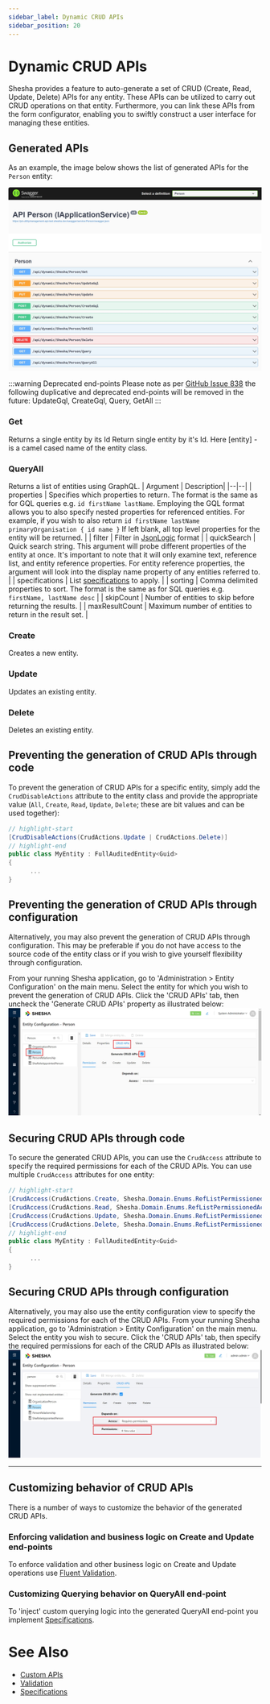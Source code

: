 ```yaml
---
sidebar_label: Dynamic CRUD APIs
sidebar_position: 20
---
```


# Dynamic CRUD APIs

Shesha provides a feature to auto-generate a set of CRUD (Create, Read, Update, Delete) APIs for any entity. These APIs can be utilized to carry out CRUD operations on that entity. Furthermore, you can link these APIs from the form configurator, enabling you to swiftly construct a user interface for managing these entities.

## Generated APIs

As an example, the image below shows the list of generated APIs for the `Person` entity:

![Image](./images/crud-apis-swagger.jpg)

:::warning Deprecated end-points
Please note as per [GitHub Issue 838](https://github.com/shesha-io/shesha-framework/issues/838) the following duplicative and deprecated end-points will be removed in the future: UpdateGql, CreateGql, Query, GetAll
:::

### Get

Returns a single entity by its Id
Return single entity by it's Id. Here [entity] - is a camel cased name of the entity class.

### QueryAll

Returns a list of entities using GraphQL.
| Argument | Description|
|--|--|
| properties | Specifies which properties to return. The format is the same as for GQL queries e.g. `id firstName lastName`. Employing the GQL format allows you to also specify nested properties for referenced entities. For example, if you wish to also return `id firstName lastName primaryOrganisation { id name }` If left blank, all top level properties for the entity will be returned. |
| filter | Filter in [JsonLogic](https://jsonlogic.com/) format |
| quickSearch | Quick search string. This argument will probe different properties of the entity at once. It's important to note that it will only examine text, reference list, and entity reference properties. For entity reference properties, the argument will look into the display name property of any entities referred to. |
| specifications | List [specifications](/docs/fundamentals/specifications) to apply. |
| sorting | Comma delimited properties to sort. The format is the same as for SQL queries e.g. `firstName, lastName desc` |
| skipCount | Number of entities to skip before returning the results. |
| maxResultCount | Maximum number of entities to return in the result set. |

### Create

Creates a new entity.

### Update

Updates an existing entity.

### Delete

Deletes an existing entity.

## Preventing the generation of CRUD APIs through code

To prevent the generation of CRUD APIs for a specific entity, simply add the `CrudDisableActions` attribute to the entity class and provide the appropriate value (`All`, `Create`, `Read`, `Update`, `Delete`; these are bit values and can be used together):

```csharp
// highlight-start
[CrudDisableActions(CrudActions.Update | CrudActions.Delete)]
// highlight-end
public class MyEntity : FullAuditedEntity<Guid>
{
      ...
}
```

## Preventing the generation of CRUD APIs through configuration

Alternatively, you may also prevent the generation of CRUD APIs through configuration. This may be preferable if you do not have access to the source code of the entity class or if you wish to give yourself flexibility through configuration.

From your running Shesha application, go to 'Administration > Entity Configuration' on the main menu. Select the entity for which you wish to prevent the generation of CRUD APIs. Click the 'CRUD APIs' tab, then uncheck the 'Generate CRUD APIs' property as illustrated below:
![Image](./images/crud-apis-entityconfigurator-generate.jpg)

## Securing CRUD APIs through code

To secure the generated CRUD APIs, you can use the `CrudAccess` attribute to specify the required permissions for each of the CRUD APIs. You can use multiple `CrudAccess` attributes for one entity:

```csharp
// highlight-start
[CrudAccess(CrudActions.Create, Shesha.Domain.Enums.RefListPermissionedAccess.AnyAuthenticated)]
[CrudAccess(CrudActions.Read, Shesha.Domain.Enums.RefListPermissionedAccess.AllowAnonymous)]
[CrudAccess(CrudActions.Update, Shesha.Domain.Enums.RefListPermissionedAccess.RequiresPermissions, ["MyProject.MyPermission", "MyProject.Editor"])]
[CrudAccess(CrudActions.Delete, Shesha.Domain.Enums.RefListPermissionedAccess.Disable)]
// highlight-end
public class MyEntity : FullAuditedEntity<Guid>
{
      ...
}
```

## Securing CRUD APIs through configuration

Alternatively, you may also use the entity configuration view to specify the required permissions for each of the CRUD APIs.
From your running Shesha application, go to 'Administration > Entity Configuration' on the main menu. Select the entity you wish to secure. Click the 'CRUD APIs' tab, then specify the required permissions for each of the CRUD APIs as illustrated below:
![Image](./images/crud-apis-entityconfigurator-permissions.jpg)

---

## Customizing behavior of CRUD APIs

There is a number of ways to customize the behavior of the generated CRUD APIs.

### Enforcing validation and business logic on Create and Update end-points

To enforce validation and other business logic on Create and Update operations use [Fluent Validation](/docs/fundamentals/validation#applying-validation-on-auto-generated-crud-apis).

### Customizing Querying behavior on QueryAll end-point

To 'inject' custom querying logic into the generated QueryAll end-point you implement [Specifications](/docs/fundamentals/specifications).

[//]: # "### Customizing Quick Search behavior"
[//]: # "To customize the Quick Search behavior you can implement ??? need to describe way to utilise a custom IQuickSearcher."

# See Also

- [Custom APIs](/docs/back-end-basics/custom-apis)
- [Validation](/docs/fundamentals/validation)
- [Specifications](/docs/fundamentals/specifications)
